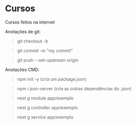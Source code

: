 # Cursos
Cursos feitos na internet

Anotações de git:
>git checkout -b <branch name>
  
>git commit -m "my commit"
    
>git push --set-upstream origin <your branch>
  
Anotações CMD:
> npm init -y (cria um package.json)
  
> npm i json-server (cria as outras dependências do .json)

>nest g module app/exemplo

>nest g controller app/exemplo

>nest g service app/exemplo



